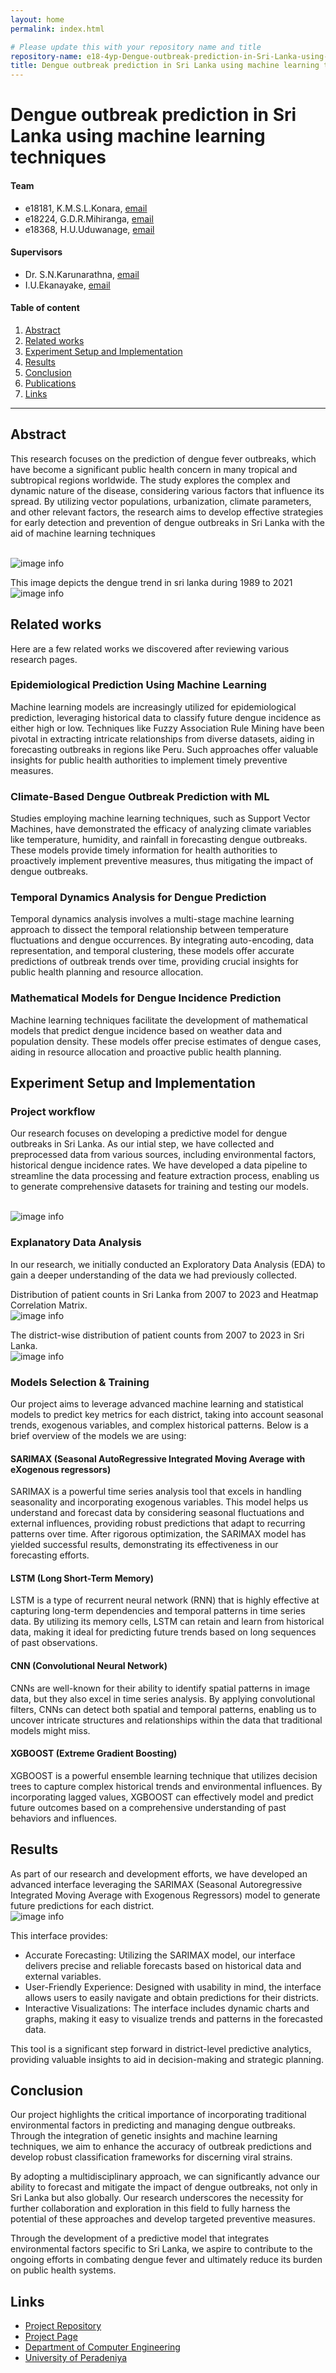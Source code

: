 ```yaml
---
layout: home
permalink: index.html

# Please update this with your repository name and title
repository-name: e18-4yp-Dengue-outbreak-prediction-in-Sri-Lanka-using-machine-learning-techniques
title: Dengue outbreak prediction in Sri Lanka using machine learning techniques
---
```


[comment]: # "This is the standard layout for the project, but you can clean this and use your own template"

# Dengue outbreak prediction in Sri Lanka using machine learning techniques

#### Team

- e18181, K.M.S.L.Konara, [email](mailto:e18181@eng.pdn.ac.lk)
- e18224, G.D.R.Mihiranga, [email](mailto:e18224@eng.pdn.ac.lk)
- e18368, H.U.Uduwanage, [email](mailto:e18368@eng.pdn.ac.lk)

#### Supervisors

- Dr. S.N.Karunarathna, [email](mailto:namal@eng.pdn.ac.lk)
- I.U.Ekanayake, [email](mailto:imeshuek@eng.pdn.ac.lk)

#### Table of content

<!-- 1. [Abstract](#abstract)
2. [Related works](#related-works)
3. [Methodology](#methodology)
4. [Experiment Setup and Implementation](#experiment-setup-and-implementation)
5. [Results and Analysis](#results-and-analysis)
4. [Conclusion](#conclusion)
5. [Publications](#publications)
6. [Links](#links) -->

1. [Abstract](#abstract)
2. [Related works](#related-works)
3. [Experiment Setup and Implementation](#experiment-setup-and-implementation)
4. [Results](#Results)
5. [Conclusion](#conclusion)
6. [Publications](#publications)
7. [Links](#links)

---

<!-- 
DELETE THIS SAMPLE before publishing to GitHub Pages !!!
This is a sample image, to show how to add images to your page. To learn more options, please refer [this](https://projects.ce.pdn.ac.lk/docs/faq/how-to-add-an-image/)
![Sample Image](./images/sample.png) 
-->

## Abstract
This research focuses on the prediction of dengue fever outbreaks, which have become a significant public health concern in many tropical and subtropical regions worldwide. The study explores the complex and dynamic nature of the disease, considering various factors that influence its spread. By utilizing vector populations, urbanization, climate parameters, and other relevant factors, the research aims to develop effective strategies for early detection and prevention of dengue outbreaks in Sri Lanka with the aid of machine learning techniques

<br> ![image info](./images/WorldwideDendueCases.png) <br>

This image depicts the dengue trend in sri lanka during 1989 to 2021
<br> ![image info](./images/DengueCases.png) <br>

## Related works
Here are a few related works we discovered after reviewing various research pages.

### Epidemiological Prediction Using Machine Learning
Machine learning models are increasingly utilized for epidemiological prediction, leveraging historical data to classify future dengue incidence as either high or low. Techniques like Fuzzy Association Rule Mining have been pivotal in extracting intricate relationships from diverse datasets, aiding in forecasting outbreaks in regions like Peru. Such approaches offer valuable insights for public health authorities to implement timely preventive measures.

### Climate-Based Dengue Outbreak Prediction with ML
Studies employing machine learning techniques, such as Support Vector Machines, have demonstrated the efficacy of analyzing climate variables like temperature, humidity, and rainfall in forecasting dengue outbreaks. These models provide timely information for health authorities to proactively implement preventive measures, thus mitigating the impact of dengue outbreaks.

### Temporal Dynamics Analysis for Dengue Prediction
Temporal dynamics analysis involves a multi-stage machine learning approach to dissect the temporal relationship between temperature fluctuations and dengue occurrences. By integrating auto-encoding, data representation, and temporal clustering, these models offer accurate predictions of outbreak trends over time, providing crucial insights for public health planning and resource allocation.

### Mathematical Models for Dengue Incidence Prediction
Machine learning techniques facilitate the development of mathematical models that predict dengue incidence based on weather data and population density. These models offer precise estimates of dengue cases, aiding in resource allocation and proactive public health planning.

## Experiment Setup and Implementation

### Project workflow
Our research focuses on developing a predictive model for dengue outbreaks in Sri Lanka. As our intial step, we have collected and preprocessed data from various sources, including environmental factors, historical dengue incidence rates. We have developed a data pipeline to streamline the data processing and feature extraction process, enabling us to generate comprehensive datasets for training and testing our models.

<br> ![image info](./images/DataPipeline.png) <br>

### Explanatory Data Analysis
In our research, we initially conducted an Exploratory
Data Analysis (EDA) to gain a deeper understanding of
the data we had previously collected.

Distribution of patient counts in Sri Lanka from 2007 to 2023 and Heatmap Correlation Matrix.
<br> ![image info](./images/yearly%20patient%20count.png) <br>

 The district-wise distribution of patient counts from 2007 to 2023 in
Sri Lanka.
<br> ![image info](./images/yearly%20patient%20count%20for%20districts.png) <br>

### Models Selection & Training
Our project aims to leverage advanced machine learning and statistical models to predict key metrics for each district, taking into account seasonal trends, exogenous variables, and complex historical patterns. Below is a brief overview of the models we are using:

#### SARIMAX (Seasonal AutoRegressive Integrated Moving Average with eXogenous regressors)
SARIMAX is a powerful time series analysis tool that excels in handling seasonality and incorporating exogenous variables. This model helps us understand and forecast data by considering seasonal fluctuations and external influences, providing robust predictions that adapt to recurring patterns over time. After rigorous optimization, the SARIMAX model has yielded successful results, demonstrating its effectiveness in our forecasting efforts.

#### LSTM (Long Short-Term Memory)
LSTM is a type of recurrent neural network (RNN) that is highly effective at capturing long-term dependencies and temporal patterns in time series data. By utilizing its memory cells, LSTM can retain and learn from historical data, making it ideal for predicting future trends based on long sequences of past observations.

#### CNN (Convolutional Neural Network)
CNNs are well-known for their ability to identify spatial patterns in image data, but they also excel in time series analysis. By applying convolutional filters, CNNs can detect both spatial and temporal patterns, enabling us to uncover intricate structures and relationships within the data that traditional models might miss.

#### XGBOOST (Extreme Gradient Boosting)
XGBOOST is a powerful ensemble learning technique that utilizes decision trees to capture complex historical trends and environmental influences. By incorporating lagged values, XGBOOST can effectively model and predict future outcomes based on a comprehensive understanding of past behaviors and influences.

## Results
As part of our research and development efforts, we have developed an advanced interface leveraging the SARIMAX (Seasonal Autoregressive Integrated Moving Average with Exogenous Regressors) model to generate future predictions for each district.
<br> ![image info](./images/Interface.png) <br>

This interface provides:
* Accurate Forecasting: Utilizing the SARIMAX model, our interface delivers precise and reliable forecasts based on historical data and external variables.
* User-Friendly Experience: Designed with usability in mind, the interface allows users to easily navigate and obtain predictions for their districts.
* Interactive Visualizations: The interface includes dynamic charts and graphs, making it easy to visualize trends and patterns in the forecasted data.

This tool is a significant step forward in district-level predictive analytics, providing valuable insights to aid in decision-making and strategic planning.

## Conclusion
Our project highlights the critical importance of incorporating traditional environmental factors in predicting and managing dengue outbreaks. Through the integration of genetic insights and machine learning techniques, we aim to enhance the accuracy of outbreak predictions and develop robust classification frameworks for discerning viral strains.

By adopting a multidisciplinary approach, we can significantly advance our ability to forecast and mitigate the impact of dengue outbreaks, not only in Sri Lanka but also globally. Our research underscores the necessity for further collaboration and exploration in this field to fully harness the potential of these approaches and develop targeted preventive measures.

Through the development of a predictive model that integrates environmental factors specific to Sri Lanka, we aspire to contribute to the ongoing efforts in combating dengue fever and ultimately reduce its burden on public health systems.

<!-- ## Publications -->
[//]: # "Note: Uncomment each once you uploaded the files to the repository"

<!-- 1. [Semester 7 report](./) -->
<!-- 2. [Semester 7 slides](./) -->
<!-- 3. [Semester 8 report](./) -->
<!-- 4. [Semester 8 slides](./) -->
<!-- 5. Author 1, Author 2 and Author 3 "Research paper title" (2021). [PDF](./). -->


## Links

[//]: # ( NOTE: EDIT THIS LINKS WITH YOUR REPO DETAILS )

- [Project Repository](https://github.com/cepdnaclk/e18-4yp-Dengue-outbreak-prediction-in-Sri-Lanka-using-machine-learning-techniques)
- [Project Page](https://cepdnaclk.github.io/e18-4yp-Dengue-outbreak-prediction-in-Sri-Lanka-using-machine-learning-techniques)
- [Department of Computer Engineering](http://www.ce.pdn.ac.lk/)
- [University of Peradeniya](https://eng.pdn.ac.lk/)

[//]: # "Please refer this to learn more about Markdown syntax"
[//]: # "https://github.com/adam-p/markdown-here/wiki/Markdown-Cheatsheet"

